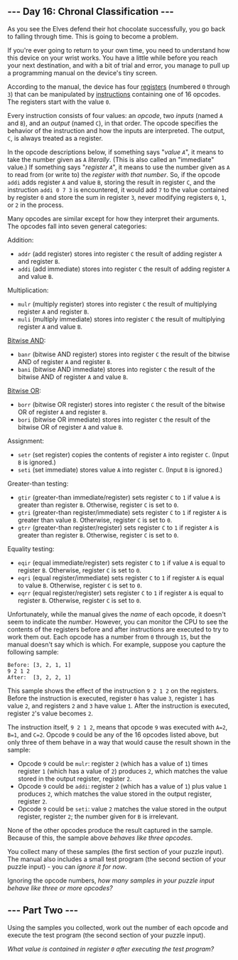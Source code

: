 ﻿## --- Day 16: Chronal Classification ---

As you see the Elves defend their hot chocolate successfully, you go back to falling through time. This is going to become a problem.

If you're ever going to return to your own time, you need to understand how this device on your wrist works. You have a little while before you reach your next destination, and with a bit of trial and error, you manage to pull up a programming manual on the device's tiny screen.

According to the manual, the device has four  [registers](https://en.wikipedia.org/wiki/Hardware_register)  (numbered  `0`  through  `3`) that can be manipulated by  [instructions](https://en.wikipedia.org/wiki/Instruction_set_architecture#Instructions)  containing one of 16 opcodes. The registers start with the value  `0`.

Every instruction consists of four values: an  _opcode_, two  _inputs_  (named  `A`  and  `B`), and an  _output_  (named  `C`), in that order. The opcode specifies the behavior of the instruction and how the inputs are interpreted. The output,  `C`, is always treated as a register.

In the opcode descriptions below, if something says "_value  `A`_", it means to take the number given as  `A`  _literally_. (This is also called an "immediate" value.) If something says "_register  `A`_", it means to use the number given as  `A`  to read from (or write to) the  _register with that number_. So, if the opcode  `addi`  adds register  `A`  and value  `B`, storing the result in register  `C`, and the instruction  `addi 0 7 3`  is encountered, it would add  `7`  to the value contained by register  `0`  and store the sum in register  `3`, never modifying registers  `0`,  `1`, or  `2`  in the process.

Many opcodes are similar except for how they interpret their arguments. The opcodes fall into seven general categories:

Addition:

-   `addr`  (add register) stores into register  `C`  the result of adding register  `A`  and register  `B`.
-   `addi`  (add immediate) stores into register  `C`  the result of adding register  `A`  and value  `B`.

Multiplication:

-   `mulr`  (multiply register) stores into register  `C`  the result of multiplying register  `A`  and register  `B`.
-   `muli`  (multiply immediate) stores into register  `C`  the result of multiplying register  `A`  and value  `B`.

[Bitwise AND](https://en.wikipedia.org/wiki/Bitwise_AND):

-   `banr`  (bitwise AND register) stores into register  `C`  the result of the bitwise AND of register  `A`  and register  `B`.
-   `bani`  (bitwise AND immediate) stores into register  `C`  the result of the bitwise AND of register  `A`  and value  `B`.

[Bitwise OR](https://en.wikipedia.org/wiki/Bitwise_OR):

-   `borr`  (bitwise OR register) stores into register  `C`  the result of the bitwise OR of register  `A`  and register  `B`.
-   `bori`  (bitwise OR immediate) stores into register  `C`  the result of the bitwise OR of register  `A`  and value  `B`.

Assignment:

-   `setr`  (set register) copies the contents of register  `A`  into register  `C`. (Input  `B`  is ignored.)
-   `seti`  (set immediate) stores value  `A`  into register  `C`. (Input  `B`  is ignored.)

Greater-than testing:

-   `gtir`  (greater-than immediate/register) sets register  `C`  to  `1`  if value  `A`  is greater than register  `B`. Otherwise, register  `C`  is set to  `0`.
-   `gtri`  (greater-than register/immediate) sets register  `C`  to  `1`  if register  `A`  is greater than value  `B`. Otherwise, register  `C`  is set to  `0`.
-   `gtrr`  (greater-than register/register) sets register  `C`  to  `1`  if register  `A`  is greater than register  `B`. Otherwise, register  `C`  is set to  `0`.

Equality testing:

-   `eqir`  (equal immediate/register) sets register  `C`  to  `1`  if value  `A`  is equal to register  `B`. Otherwise, register  `C`  is set to  `0`.
-   `eqri`  (equal register/immediate) sets register  `C`  to  `1`  if register  `A`  is equal to value  `B`. Otherwise, register  `C`  is set to  `0`.
-   `eqrr`  (equal register/register) sets register  `C`  to  `1`  if register  `A`  is equal to register  `B`. Otherwise, register  `C`  is set to  `0`.

Unfortunately, while the manual gives the  _name_  of each opcode, it doesn't seem to indicate the  _number_. However, you can monitor the CPU to see the contents of the registers before and after instructions are executed to try to work them out. Each opcode has a number from  `0`  through  `15`, but the manual doesn't say which is which. For example, suppose you capture the following sample:

```
Before: [3, 2, 1, 1]
9 2 1 2
After:  [3, 2, 2, 1]

```

This sample shows the effect of the instruction  `9 2 1 2`  on the registers. Before the instruction is executed, register  `0`  has value  `3`, register  `1`  has value  `2`, and registers  `2`  and  `3`  have value  `1`. After the instruction is executed, register  `2`'s value becomes  `2`.

The instruction itself,  `9 2 1 2`, means that opcode  `9`  was executed with  `A=2`,  `B=1`, and  `C=2`. Opcode  `9`  could be any of the 16 opcodes listed above, but only three of them behave in a way that would cause the result shown in the sample:

-   Opcode  `9`  could be  `mulr`: register  `2`  (which has a value of  `1`) times register  `1`  (which has a value of  `2`) produces  `2`, which matches the value stored in the output register, register  `2`.
-   Opcode  `9`  could be  `addi`: register  `2`  (which has a value of  `1`) plus value  `1`  produces  `2`, which matches the value stored in the output register, register  `2`.
-   Opcode  `9`  could be  `seti`: value  `2`  matches the value stored in the output register, register  `2`; the number given for  `B`  is irrelevant.

None of the other opcodes produce the result captured in the sample. Because of this, the sample above  _behaves like three opcodes_.

You collect many of these samples (the first section of your puzzle input). The manual also includes a small test program (the second section of your puzzle input) - you can  _ignore it for now_.

Ignoring the opcode numbers,  _how many samples in your puzzle input behave like three or more opcodes?_

## --- Part Two ---

Using the samples you collected,  work out the number of each opcode  and execute the test program (the second section of your puzzle input).

_What value is contained in register  `0`  after executing the test program?_